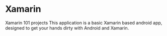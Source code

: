 # Xamarin
Xamarin 101 projects
This application is a basic Xamarin based android app, designed to get your hands dirty with Android and Xamarin.
